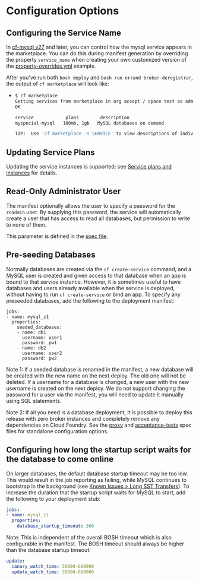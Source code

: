 # Configuration Options

## Configuring the Service Name
In [cf-mysql v27](https://github.com/cloudfoundry/cf-mysql-release/releases/tag/v27) and later, you can control how the mysql service appears in the marketplace. You can do this during manifest generation by overriding the property `service_name` when creating your own customized version of the [property-overrides.yml](https://github.com/cloudfoundry/cf-mysql-release/blob/master/manifest-generation/examples/property-overrides.yml#L22) example.

After you've run both `bosh deploy` and `bosh run errand broker-deregistrar`, the output of `cf marketplace` will look like:

- 
    ```sh
    $ cf marketplace
    Getting services from marketplace in org accept / space test as admin...
    OK
    
    service            plans        description
    myspecial-mysql   100mb, 1gb   MySQL databases on demand
    
    TIP:  Use 'cf marketplace -s SERVICE' to view descriptions of individual plans of a given service.
    ```

## Updating Service Plans

Updating the service instances is supported; see [Service plans and instances](docs/service-plans-instances.md) for details.

## Read-Only Administrator User

The manifest optionally allows the user to specify a password for the `roadmin` user. By supplying this password, the service will automatically create a user that has access to read all databases, but permission to write to none of them.

This parameter is defined in the [spec file](../jobs/mysql/spec).

## Pre-seeding Databases

Normally databases are created via the `cf create-service` command, and
a MySQL user is created and given access to that database when an app is bound to that service instance.
However, it is sometimes useful to have databases and users already available when the service is deployed,
without having to run `cf create-service` or bind an app.
To specify any preseeded databases, add the following to the deployment manifest:

```
jobs:
- name: mysql_z1
  properties:
    seeded_databases:
    - name: db1
      username: user1
      password: pw1
    - name: db2
      username: user2
      password: pw2
```

Note 1: If a seeded database is renamed in the manifest, a new database will be created with the new name on the next deploy. The old one will not be deleted. If a username for a database is changed, a new user with the new username is created on the next deploy. We do not support changing the password for a user via the manifest, you will need to update it manually using SQL statements.

Note 2: If all you need is a database deployment, it is possible to deploy this
release with zero broker instances and completely remove any dependencies on Cloud Foundry.
See the [proxy](jobs/proxy/spec) and [acceptance-tests](jobs/acceptance-tests/spec) spec files for standalone configuration options.

## Configuring how long the startup script waits for the database to come online

On larger databases, the default database startup timeout may be too low.
This would result in the job reporting as failing, while MySQL continues to bootstrap in the background (see [Known Issues > Long SST Transfers](docs/Known-Issues.md#long-sst-transfers)).
To increase the duration that the startup script waits for MySQL to start, add the following to your deployment stub:

```yaml
jobs:
- name: mysql_z1
  properties:
    database_startup_timeout: 360
```

Note: This is independent of the overall BOSH timeout which is also configurable in the manifest. The BOSH timeout should always be higher than the database startup timeout:

```yaml
update:
  canary_watch_time: 30000-600000
  update_watch_time: 30000-600000
```
